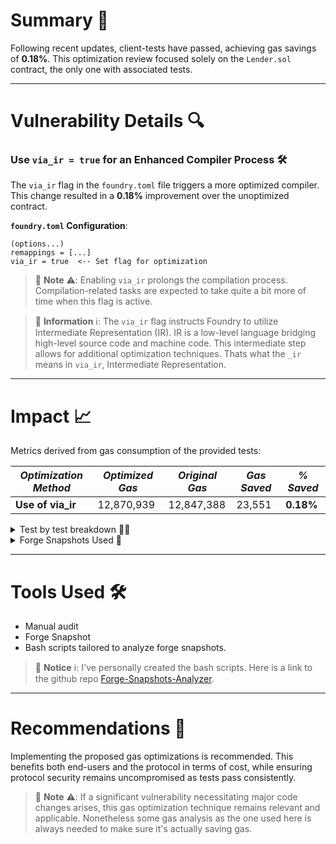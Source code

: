 # Summary 📌

Following recent updates, client-tests have passed, achieving gas savings of **0.18%**. This optimization review focused solely on the `Lender.sol` contract, the only one with associated tests.

---

# Vulnerability Details 🔍

### Use `via_ir = true` for an Enhanced Compiler Process 🛠️

The `via_ir` flag in the `foundry.toml` file triggers a more optimized compiler. This change resulted in a **0.18%** improvement over the unoptimized contract.

**`foundry.toml` Configuration**:

```
(options...)
remappings = [...]
via_ir = true  <-- Set flag for optimization
```

> 🚧 **Note** ⚠️: Enabling `via_ir` prolongs the compilation process. Compilation-related tasks are expected to take quite a bit more of time when this flag is active.

> 📘 **Information** ℹ️: The `via_ir` flag instructs Foundry to utilize Intermediate Representation (IR). IR is a low-level language bridging high-level source code and machine code. This intermediate step allows for additional optimization techniques. Thats what the `_ir` means in `via_ir`, Intermediate Representation.

---

# Impact 📈

Metrics derived from gas consumption of the provided tests:

| _Optimization Method_ | _Optimized Gas_ | _Original Gas_ | _Gas Saved_ | _% Saved_ |
| --------------------- | --------------- | -------------- | ----------- | --------- |
| **Use of via_ir**     | 12,870,939      | 12,847,388     | 23,551      | **0.18%** |

<details> 
<summary> Test by test breakdown 🧑‍🔬 </summary>

> 🚧 **Notice** ⚠️: The optimization affects all the contract, so I've analyzed all the tests.

> 🚧 **Notice** ⚠️: Negative numbers in the `Gas Saved` column means the "optimization" increased the consumption of gas in that test. But the overall outcome in this case is positive so it can be considered an optimization.

| Test Name                              | Optimized Gas | Original Gas | Gas Saved |
| -------------------------------------- | ------------- | ------------ | --------- |
| LenderTest:test_startAuction           | 626,458       | 626,519      | 61        |
| LenderTest:testFuzz_buyLoan            | 820,537       | 822,978      | 2,441     |
| LenderTest:testFuzz_repay              | 508,429       | 509,918      | 1,489     |
| LenderTest:testFail_borrowTooLarge     | 245,932       | 246,264      | 332       |
| LenderTest:test_borrow                 | 615,740       | 616,289      | 549       |
| LenderTest:testFuzz_seize              | 604,236       | 604,712      | 476       |
| LenderTest:testFuzz_borrow             | 247,162       | 247,705      | 543       |
| LenderTest:test_giveLoan               | 851,476       | 853,996      | 2,520     |
| LenderTest:test_seize                  | 546,439       | 546,589      | 150       |
| LenderTest:test_createPool             | 238,918       | 240,654      | 1,736     |
| LenderTest:testFuzz_refinance          | 807,460       | 808,483      | 1,023     |
| LenderTest:testFail_repayNoTokens      | 617,720       | 617,778      | 58        |
| LenderTest:testFail_buyLoanTooLate     | 832,601       | 834,673      | 2,072     |
| LenderTest:testFail_buyLoanRateTooHigh | 832,822       | 835,171      | 2,349     |
| LenderTest:test_repay                  | 522,975       | 523,934      | 959       |
| LenderTest:test_buyLoan                | 854,506       | 857,706      | 3,200     |
| LenderTest:testFuzz_createPool         | 105,058       | 104,646      | -412      |
| LenderTest:testFail_borrowTooSmall     | 245,483       | 246,328      | 845       |
| LenderTest:test_refinance              | 848,406       | 850,199      | 1,793     |
| LenderTest:testFail_startAuction       | 621,394       | 621,888      | 494       |
| LenderTest:testFail_seizeTooEarly      | 631,900       | 632,300      | 400       |
| LenderTest:test_interest               | 621,736       | 622,209      | 473       |
| **TOTAL**                              | 12,847,388    | 12,870,939   | 23,551    |

Total saved percentage => **0.18%**.

> 📘 **Notice** ℹ️: The percentage has been calculated with these numbers from the TOTAL:
>
> ( 23,551 / 12,870,939 ) \* 100
>
> They mean:
>
> (totalGasSaved / originalGasCost) \* 100

 </details>

<details> 
<summary> Forge Snapshots Used 📸 </summary>

_**`Original`**_

```
LenderTest:testFail_borrowTooLarge() (gas: 246264)
LenderTest:testFail_borrowTooSmall() (gas: 246328)
LenderTest:testFail_buyLoanRateTooHigh() (gas: 835171)
LenderTest:testFail_buyLoanTooLate() (gas: 834673)
LenderTest:testFail_repayNoTokens() (gas: 617778)
LenderTest:testFail_seizeTooEarly() (gas: 632300)
LenderTest:testFail_startAuction() (gas: 621888)
LenderTest:testFuzz_borrow(uint256,uint256) (runs: 256, μ: 247705, ~: 247702)
LenderTest:testFuzz_buyLoan(uint256) (runs: 256, μ: 822978, ~: 833057)
LenderTest:testFuzz_createPool(uint256,uint256) (runs: 256, μ: 104646, ~: 22504)
LenderTest:testFuzz_refinance(uint256,uint256) (runs: 256, μ: 808483, ~: 808483)
LenderTest:testFuzz_repay(uint256) (runs: 256, μ: 509918, ~: 509917)
LenderTest:testFuzz_seize(uint256) (runs: 256, μ: 604712, ~: 605664)
LenderTest:test_borrow() (gas: 616289)
LenderTest:test_buyLoan() (gas: 857706)
LenderTest:test_createPool() (gas: 240654)
LenderTest:test_giveLoan() (gas: 853996)
LenderTest:test_interest() (gas: 622209)
LenderTest:test_refinance() (gas: 850199)
LenderTest:test_repay() (gas: 523934)
LenderTest:test_seize() (gas: 546589)
LenderTest:test_startAuction() (gas: 626519)
```

_**`Optimized`**_

```
LenderTest:testFail_borrowTooLarge() (gas: 245932)
LenderTest:testFail_borrowTooSmall() (gas: 245483)
LenderTest:testFail_buyLoanRateTooHigh() (gas: 832822)
LenderTest:testFail_buyLoanTooLate() (gas: 832601)
LenderTest:testFail_repayNoTokens() (gas: 617720)
LenderTest:testFail_seizeTooEarly() (gas: 631900)
LenderTest:testFail_startAuction() (gas: 621394)
LenderTest:testFuzz_borrow(uint256,uint256) (runs: 256, μ: 247162, ~: 247159)
LenderTest:testFuzz_buyLoan(uint256) (runs: 256, μ: 820537, ~: 830195)
LenderTest:testFuzz_createPool(uint256,uint256) (runs: 256, μ: 105058, ~: 22578)
LenderTest:testFuzz_refinance(uint256,uint256) (runs: 256, μ: 807460, ~: 807460)
LenderTest:testFuzz_repay(uint256) (runs: 256, μ: 508429, ~: 508428)
LenderTest:testFuzz_seize(uint256) (runs: 256, μ: 604236, ~: 605190)
LenderTest:test_borrow() (gas: 615740)
LenderTest:test_buyLoan() (gas: 854506)
LenderTest:test_createPool() (gas: 238918)
LenderTest:test_giveLoan() (gas: 851476)
LenderTest:test_interest() (gas: 621736)
LenderTest:test_refinance() (gas: 848406)
LenderTest:test_repay() (gas: 522975)
LenderTest:test_seize() (gas: 546439)
LenderTest:test_startAuction() (gas: 626458)
```

 </details>

---

# Tools Used 🛠️

- Manual audit
- Forge Snapshot
- Bash scripts tailored to analyze forge snapshots.

> 📘 **Notice** ℹ️: I've personally created the bash scripts. Here is a link to the github repo [Forge-Snapshots-Analyzer](https://github.com/CarlosAlegreUr/Forge-Snapshots-Analyzer).

---

# Recommendations 🎯

Implementing the proposed gas optimizations is recommended. This benefits both end-users and the protocol in terms of cost, while ensuring protocol security remains uncompromised as tests pass consistently.

> 🚧 **Note** ⚠️: If a significant vulnerability necessitating major code changes arises, this gas optimization technique remains relevant and applicable. Nonetheless some gas analysis as the one used here is always needed to make sure it's actually saving gas.
